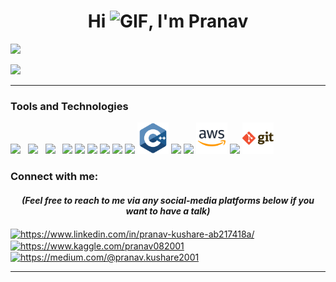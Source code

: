 <h1 align="center">Hi <img height=30 width=30 alt="GIF" src="https://raw.githubusercontent.com/MartinHeinz/MartinHeinz/master/wave.gif" />, I'm Pranav</h1>


![](https://visitor-badge.laobi.icu/badge?page_id=Pranav082001.Pranav082001)

<img src="https://github-readme-stats.vercel.app/api?username=Pranav082001&&show_icons=true&title_color=ffffff&icon_color=bb2acf&text_color=daf7dc&bg_color=151515">

<!-- [![Linkedin Badge](https://img.shields.io/badge/-Atharva_Ingle-blue?style=flat&logo=Linkedin&logoColor=white&link=https://www.linkedin.com/in/atharva-ingle-564430187/)](https://www.linkedin.com/in/atharva-ingle-564430187/)
[![Kaggle Badge](https://img.shields.io/badge/-Kaggle-1ca0f1?style=flat&labelColor=1ca0f1&logo=Kaggle&logoColor=white&link=https://www.kaggle.com/atharvaingle)](https://www.kaggle.com/atharvaingle)
[![Website Badge](https://img.shields.io/badge/-atharva_ai-47CCCC?style=flat&logo=Google-Chrome&logoColor=white&link=https:https://atharvaai7.wordpress.com/)](https://atharvaai7.wordpress.com/)
[![Twitter Badge](https://img.shields.io/badge/-@AtharvaIngle7-1ca0f1?style=flat&labelColor=1ca0f1&logo=twitter&logoColor=white&link=https://twitter.com/AtharvaIngle7)](https://twitter.com/AtharvaIngle7)
<!-- [![Medium Badge](https://img.shields.io/badge/-Atharva_Ingle-black?style=flat&logo=Medium&logoColor=white&labelColor=black&link=https://atharvaaingle.medium.com/)](https://atharvaaingle.medium.com/) -->
 

<!--
**Pranav082001/Pranav082001** is a ✨ _special_ ✨ repository because its `README.md` (this file) appears on your GitHub profile.

Here are some ideas to get you started:

- 🔭 I’m currently working on ...
- 🌱 I’m currently learning ...
- 👯 I’m looking to collaborate on ...
- 🤔 I’m looking for help with ...
- 💬 Ask me about ...
- 📫 How to reach me: ...
- 😄 Pronouns: ...
- ⚡ Fun fact: ...



## ✉️ Find me on:


<p align="center">
 <a href="https://github.com/Pranav082001" target="_blank" rel="noopener noreferrer"> <img src="https://image.flaticon.com/icons/png/512/25/25231.png" alt="Python" height="40" style="vertical-align:top; margin:4px"> </a>
 <a href="https://www.linkedin.com/in/pranav-kushare-ab217418a/" target="_blank" rel="noopener noreferrer"> <img src="https://image.flaticon.com/icons/png/512/174/174857.png" alt="Python" height="40" style="vertical-align:top; margin:4px"></a>
 <a href="pranav.kushare2001@gmail.com"> <img src="https://upload.wikimedia.org/wikipedia/commons/thumb/7/7e/Gmail_icon_%282020%29.svg/512px-Gmail_icon_%282020%29.svg.png" alt="Python" height="40" style="vertical-align:top; margin:4px"></a>
</p>

<br />

## 🧰 Languages and Tools:
<p align="center">
<img src="https://raw.githubusercontent.com/github/explore/80688e429a7d4ef2fca1e82350fe8e3517d3494d/topics/python/python.png" alt="Python" height="40" style="vertical-align:top; margin:4px">
 <img src="https://www.pngitem.com/pimgs/m/403-4039114_c-logo-svg-hd-png-download.png" alt="PyTorch" height="40" style="vertical-align:top; margin:4px">
<img src="https://miro.medium.com/max/2068/1*JupRAYk4Q2xyEBWVV4SNyg.jpeg" alt="PyTorch" height="40" style="vertical-align:top; margin:4px">
<img src="https://raw.githubusercontent.com/github/explore/80688e429a7d4ef2fca1e82350fe8e3517d3494d/topics/visual-studio-code/visual-studio-code.png" alt="VS Code" height="40" style="vertical-align:top; margin:4px">
</p>

-->




<!-- [![Medium Badge](https://img.shields.io/badge/-Atharva_Ingle-black?style=flat&logo=Medium&logoColor=white&labelColor=black&link=https://atharvaaingle.medium.com/)](https://atharvaaingle.medium.com/) -->


<!-- [<img src="https://github.com/sciencepal/sciencepal/blob/master/assets/discord-round.svg" width="3.5%"/>](https://discord.gg/MnUUbHe)
[<img src="https://img.icons8.com/color/48/000000/twitter.png" width="3.5%"/>](https://twitter.com/sciencepal)
[<img src="https://img.icons8.com/color/48/000000/linkedin.png" width="3.5%"/>](https://www.linkedin.com/in/adityapal1/)
[<img src="https://img.icons8.com/fluent/48/000000/facebook-new.png" width="3.5%"/>](https://www.facebook.com/sciencepal/)
[<img src="https://img.icons8.com/fluent/48/000000/instagram-new.png" width="3.5%"/>](https://www.instagram.com/aditya_sciencepal/)
<a href="mailto:aditya.pal.science@gmail.com"> <img src="https://img.icons8.com/fluent/48/000000/gmail.png" width="3.5%"/> </a> -->

---
### Tools and Technologies
<p>
<a href="https://www.python.org"><img height="50" src="https://seeklogo.com/images/P/python-logo-A32636CAA3-seeklogo.com.png"></a>
<!-- &nbsp; <a href="https://www.tensorflow.org"><img height="50" src="https://seeklogo.com/images/T/tensorflow-logo-02FCED4F98-seeklogo.com.png"></a> -->
&nbsp; <a href="https://www.tensorflow.org"><img height="50" src="https://seeklogo.com/images/P/pytorch-logo-84F95D0AF5-seeklogo.com.png"></a>
&nbsp; <a href="https://jupyter.org"><img height="50" src="https://upload.wikimedia.org/wikipedia/commons/thumb/3/38/Jupyter_logo.svg/1200px-Jupyter_logo.svg.png"></a>
&nbsp; <a href="https://jupyter.org"><img height="50" src="https://seeklogo.com/images/V/visual-studio-code-logo-449D71944F-seeklogo.com.png"></a>
<a href="https://fastapi.tiangolo.com"><img height="50" src="https://fastapi.tiangolo.com/img/logo-margin/logo-teal.png"></a>
<a href="https://spacy.io"><img height="50" src="https://upload.wikimedia.org/wikipedia/commons/thumb/8/88/SpaCy_logo.svg/1280px-SpaCy_logo.svg.png"></a>
<a href="https://spacy.io"><img height="50" src="https://camo.githubusercontent.com/7aa9bf8a34aa640ec526620ae704fd5b6bb90e07b75fcba0b2fc19fdd6d4b580/68747470733a2f2f68756767696e67666163652e636f2f66617669636f6e2e69636f"></a>
<a href="https://www.docker.com"><img height="50" src="https://camo.githubusercontent.com/c87d43dedad06f0c31855c1bc9f08a0e8b09e6f8998fecd1c051dc9ae51d75ac/68747470733a2f2f6e756d70792e6f72672f696d616765732f6c6f676f732f6e756d70792e737667"></a> 
<a href="https://www.docker.com"><img height="50" src="https://camo.githubusercontent.com/d14c3dd39489d9bc530ab1d21c8f8d95dffa892f3af6e38c97a51b6ea5734b97/68747470733a2f2f75706c6f61642e77696b696d656469612e6f72672f77696b6970656469612f636f6d6d6f6e732f7468756d622f322f32322f50616e6461735f6d61726b2e7376672f3132303070782d50616e6461735f6d61726b2e7376672e706e67"></a> 
<a href="https://www.docker.com"><img height="50" src="https://raw.githubusercontent.com/github/explore/80688e429a7d4ef2fca1e82350fe8e3517d3494d/topics/cpp/cpp.png"></a> 
<a href="https://www.docker.com"><img height="50" src="https://camo.githubusercontent.com/00a4f210f08fcd0124b6351aaaa1d5a85cc6f40069fbfc29a35642a757a1f9de/68747470733a2f2f646f63732e73747265616d6c69742e696f2f656e2f302e37392e302f5f7374617469632f66617669636f6e2e706e67"></a> 
<a href="https://www.docker.com"><img height="50" src="https://camo.githubusercontent.com/b9d1ccdcfc9c5d008a0f6e46e08ea218725df33b4c2486a33cbb4779692d8229/68747470733a2f2f636f6c61622e72657365617263682e676f6f676c652e636f6d2f696d672f636f6c61625f66617669636f6e5f32353670782e706e67"></a> 
<a href="https://spacy.io"><img height="50" src="https://raw.githubusercontent.com/github/explore/80688e429a7d4ef2fca1e82350fe8e3517d3494d/topics/aws/aws.png"></a>
<a href="https://spacy.io"><img height="50" src="https://camo.githubusercontent.com/a0f65a6534d5e177ab96578efeec55fdc3f5eaf3f93deee1a62f16aba4008da4/68747470733a2f2f7777772e70737963682e6d6367696c6c2e63612f6c6162732f6d6f67696c6c61622f616e61636f6e6461322f706b67732f616e61636f6e64612d6e6176696761746f722d312e342e332d707932375f302f6c69622f707974686f6e322e372f736974652d7061636b616765732f616e61636f6e64615f6e6176696761746f722f7374617469632f696d616765732f616e61636f6e64612d69636f6e2d3130323478313032342e706e67"></a>
<a href="https://spacy.io"><img height="50" src="https://raw.githubusercontent.com/github/explore/80688e429a7d4ef2fca1e82350fe8e3517d3494d/topics/git/git.png"></a>

</p>


<h3 align="left">Connect with me:</h3>
<h4 align="center"><i>(Feel free to reach to me via any social-media platforms below if you want to have a talk)</i></h4>

<p align="left">
<a href="https://www.linkedin.com/in/pranav-kushare-ab217418a/" target="blank"><img align="center" src="https://raw.githubusercontent.com/rahuldkjain/github-profile-readme-generator/master/src/images/icons/Social/linked-in-alt.svg" alt="https://www.linkedin.com/in/pranav-kushare-ab217418a/" height="30" width="40" /></a>
<a href="https://www.kaggle.com/pranav082001" target="blank"><img align="center" src="https://raw.githubusercontent.com/rahuldkjain/github-profile-readme-generator/master/src/images/icons/Social/kaggle.svg" alt="https://www.kaggle.com/pranav082001" height="30" width="40" /></a>
<a href="https://medium.com/@pranav.kushare2001" target="blank"><img align="center" src="https://raw.githubusercontent.com/rahuldkjain/github-profile-readme-generator/master/src/images/icons/Social/medium.svg" alt="https://medium.com/@pranav.kushare2001" height="30" width="40" /></a>
</p>

<!-- <h3 align="left">Support:</h3>
<p><a href="https://www.buymeacoffee.com/PranavK"> <img align="left" src="https://cdn.buymeacoffee.com/buttons/v2/default-yellow.png" height="50" width="210" alt="https://www.buymeacoffee.com/PranavK"/></a></p><br><br>
 -->


---

